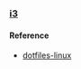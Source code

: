 ### [i3](https://i3wm.org/)

#### Reference

- [dotfiles-linux](https://github.com/fathulfahmy/dotfiles-linux)